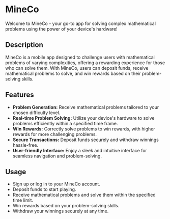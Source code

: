 # MineCo

Welcome to MineCo - your go-to app for solving complex mathematical problems using the power of your device's hardware!

## Description

MineCo is a mobile app designed to challenge users with mathematical problems of varying complexities, offering a rewarding experience for those who can solve them. With MineCo, users can deposit funds, receive mathematical problems to solve, and win rewards based on their problem-solving skills.

## Features

- **Problem Generation:** Receive mathematical problems tailored to your chosen difficulty level.
- **Real-time Problem Solving:** Utilize your device's hardware to solve problems efficiently within a specified time frame.
- **Win Rewards:** Correctly solve problems to win rewards, with higher rewards for more challenging problems.
- **Secure Transactions:** Deposit funds securely and withdraw winnings hassle-free.
- **User-friendly Interface:** Enjoy a sleek and intuitive interface for seamless navigation and problem-solving.


## Usage

- Sign up or log in to your MineCo account.
- Deposit funds to start playing.
- Receive mathematical problems and solve them within the specified time limit.
- Win rewards based on your problem-solving skills.
- Withdraw your winnings securely at any time.
